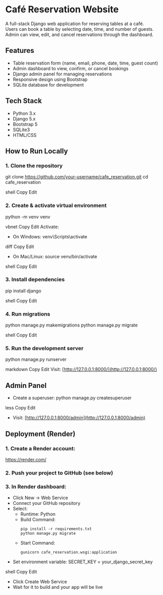 # Café Reservation Website

A full-stack Django web application for reserving tables at a café.  
Users can book a table by selecting date, time, and number of guests.  
Admin can view, edit, and cancel reservations through the dashboard.

## Features
- Table reservation form (name, email, phone, date, time, guest count)  
- Admin dashboard to view, confirm, or cancel bookings  
- Django admin panel for managing reservations  
- Responsive design using Bootstrap  
- SQLite database for development

## Tech Stack
- Python 3.x
- Django 5.x
- Bootstrap 5
- SQLite3
- HTML/CSS

## How to Run Locally

### 1. Clone the repository
git clone https://github.com/your-username/cafe_reservation.git
cd cafe_reservation

shell
Copy
Edit

### 2. Create & activate virtual environment
python -m venv venv

vbnet
Copy
Edit
Activate:
- On Windows:
venv\Scripts\activate

diff
Copy
Edit
- On Mac/Linux:
source venv/bin/activate

shell
Copy
Edit

### 3. Install dependencies
pip install django

shell
Copy
Edit

### 4. Run migrations
python manage.py makemigrations
python manage.py migrate

shell
Copy
Edit

### 5. Run the development server
python manage.py runserver

markdown
Copy
Edit
Visit: [http://127.0.0.1:8000/](http://127.0.0.1:8000/)

## Admin Panel
- Create a superuser:
python manage.py createsuperuser

less
Copy
Edit
- Visit: [http://127.0.0.1:8000/admin](http://127.0.0.1:8000/admin)

## Deployment (Render)

### 1. Create a Render account:
https://render.com/

### 2. Push your project to GitHub (see below)

### 3. In Render dashboard:
- Click New → Web Service
- Connect your GitHub repository
- Select:
  - Runtime: Python
  - Build Command:  
    ```
    pip install -r requirements.txt
    python manage.py migrate
    ```
  - Start Command:
    ```
    gunicorn cafe_reservation.wsgi:application
    ```
- Set environment variable:
SECRET_KEY = your_django_secret_key

shell
Copy
Edit
- Click Create Web Service
- Wait for it to build and your app will be live